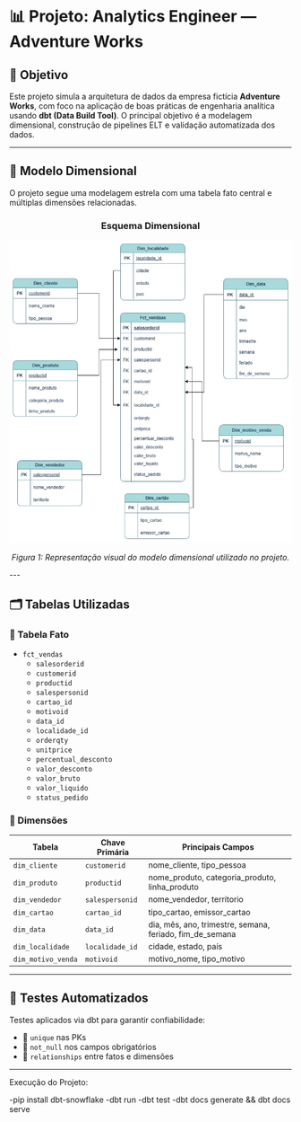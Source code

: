 # 📊 Projeto: Analytics Engineer — Adventure Works

## 🎯 Objetivo

Este projeto simula a arquitetura de dados da empresa fictícia **Adventure Works**, com foco na aplicação de boas práticas de engenharia analítica usando **dbt (Data Build Tool)**. O principal objetivo é a modelagem dimensional, construção de pipelines ELT e validação automatizada dos dados.

---

## 🧠 Modelo Dimensional

O projeto segue uma modelagem estrela com uma tabela fato central e múltiplas dimensões relacionadas.

<h3 align="center">Esquema Dimensional</h3>

<p align="center">
  <img src="esquema_dimensional.jpg" alt="Esquema Dimensional" width="600"/>
</p>

<p align="center"><em>Figura 1: Representação visual do modelo dimensional utilizado no projeto.</em></p>
---

## 🗂️ Tabelas Utilizadas

### 🧾 Tabela Fato

- `fct_vendas`
  - `salesorderid`
  - `customerid`
  - `productid`
  - `salespersonid`
  - `cartao_id`
  - `motivoid`
  - `data_id`
  - `localidade_id`
  - `orderqty`
  - `unitprice`
  - `percentual_desconto`
  - `valor_desconto`
  - `valor_bruto`
  - `valor_liquido`
  - `status_pedido`

### 🧱 Dimensões

| Tabela              | Chave Primária      | Principais Campos                 |
|---------------------|---------------------|-----------------------------------|
| `dim_cliente`       | `customerid`        | nome_cliente, tipo_pessoa         |
| `dim_produto`       | `productid`         | nome_produto, categoria_produto, linha_produto |
| `dim_vendedor`      | `salespersonid`     | nome_vendedor, territorio         |
| `dim_cartao`        | `cartao_id`         | tipo_cartao, emissor_cartao       |
| `dim_data`          | `data_id`           | dia, mês, ano, trimestre, semana, feriado, fim_de_semana |
| `dim_localidade`    | `localidade_id`     | cidade, estado, país              |
| `dim_motivo_venda`  | `motivoid`          | motivo_nome, tipo_motivo          |

---

## 🧪 Testes Automatizados

Testes aplicados via dbt para garantir confiabilidade:

- 🔹 `unique` nas PKs
- 🔹 `not_null` nos campos obrigatórios
- 🔹 `relationships` entre fatos e dimensões

---


Execução do Projeto: 

-pip install dbt-snowflake
-dbt run
-dbt test
-dbt docs generate && dbt docs serve



